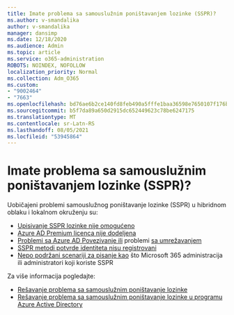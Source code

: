 ```yaml
---
title: Imate problema sa samouslužnim poništavanjem lozinke (SSPR)?
ms.author: v-smandalika
author: v-smandalika
manager: dansimp
ms.date: 12/18/2020
ms.audience: Admin
ms.topic: article
ms.service: o365-administration
ROBOTS: NOINDEX, NOFOLLOW
localization_priority: Normal
ms.collection: Adm_O365
ms.custom:
- "9002464"
- "7663"
ms.openlocfilehash: bd76ae6b2ce140fd8feb490a5fffe1baa36598e7650107f176baec30d71b8628
ms.sourcegitcommit: b5f7da89a650d2915dc652449623c78be6247175
ms.translationtype: MT
ms.contentlocale: sr-Latn-RS
ms.lasthandoff: 08/05/2021
ms.locfileid: "53945864"
---
```

# <a name="having-self-service-password-reset-sspr-problems"></a>Imate problema sa samouslužnim poništavanjem lozinke (SSPR)?

Uobičajeni problemi samouslužnog poništavanje lozinke (SSPR) u hibridnom oblaku i lokalnom okruženju su:

- [Upisivanje SSPR lozinke nije omogućeno](https://docs.microsoft.com/azure/active-directory/authentication/tutorial-enable-sspr-writeback)
- [Azure AD Premium licenca nije dodeljena](https://docs.microsoft.com/azure/active-directory/authentication/concept-sspr-licensing)
- [Problemi sa Azure AD Povezivanje ili](https://docs.microsoft.com/azure/active-directory/hybrid/tshoot-connect-sync-errors) problemi [sa umrežavanjem](https://docs.microsoft.com/azure/active-directory/hybrid/tshoot-connect-connectivity)
- [SSPR metodi potvrde identiteta nisu registrovani](https://mysignins.microsoft.com/security-info)
- [Nepo podržani scenariji za pisanje kao](https://docs.microsoft.com/azure/active-directory/authentication/concept-sspr-writeback#unsupported-writeback-operations) što Microsoft 365 administracija ili administratori koji koriste SSPR


Za više informacija pogledajte:

- [Rešavanje problema sa samouslužnim poništavanje lozinke](https://docs.microsoft.com/azure/active-directory/authentication/troubleshoot-sspr)
- [Rešavanje problema sa samouslužnim poništavanje lozinke u programu Azure Active Directory](https://docs.microsoft.com/azure/active-directory/authentication/troubleshoot-sspr-writeback)
